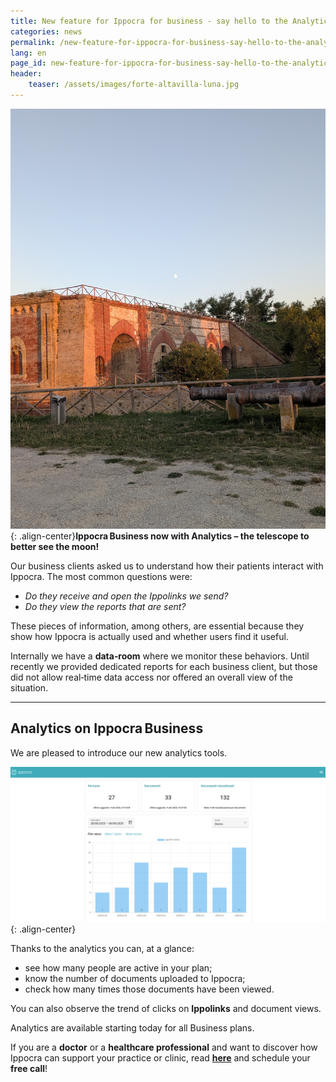 ```yaml
---
title: New feature for Ippocra for business - say hello to the Analytics
categories: news
permalink: /new-feature-for-ippocra-for-business-say-hello-to-the-analytics
lang: en
page_id: new-feature-for-ippocra-for-business-say-hello-to-the-analytics
header:
    teaser: /assets/images/forte-altavilla-luna.jpg
---
```


![image-center](/assets/images/forte-altavilla-luna.jpg){: .align-center}**Ippocra Business now with Analytics – the telescope to better see the moon!**  

Our business clients asked us to understand how their patients interact with Ippocra. The most common questions were:  

- *Do they receive and open the Ippolinks we send?*  
- *Do they view the reports that are sent?*  

These pieces of information, among others, are essential because they show how Ippocra is actually used and whether users find it useful.  

Internally we have a **data‑room** where we monitor these behaviors. Until recently we provided dedicated reports for each business client, but those did not allow real‑time data access nor offered an overall view of the situation.  

---  

## Analytics on Ippocra Business  

We are pleased to introduce our new analytics tools.  

![Centered image](/assets/images/analytics-ita-top.png){: .align-center}  

Thanks to the analytics you can, at a glance:  

- see how many people are active in your plan;  
- know the number of documents uploaded to Ippocra;  
- check how many times those documents have been viewed.  

You can also observe the trend of clicks on **Ippolinks** and document views.  

Analytics are available starting today for all Business plans.  

If you are a **doctor** or a **healthcare professional** and want to discover how Ippocra can support your practice or clinic, read **[here](https://ippocra.com/en/business)** and schedule your **free call**!